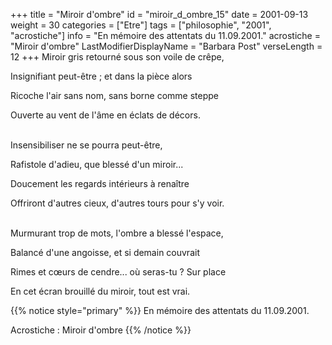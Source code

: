 +++
title = "Miroir d'ombre"
id = "miroir_d_ombre_15"
date = 2001-09-13
weight = 30
categories = ["Etre"]
tags = ["philosophie", "2001", "acrostiche"]
info = "En mémoire des attentats du 11.09.2001."
acrostiche = "Miroir d'ombre"
LastModifierDisplayName = "Barbara Post"
verseLength = 12
+++
Miroir gris retourné sous son voile de crêpe,

Insignifiant peut-être ; et dans la pièce alors

Ricoche l'air sans nom, sans borne comme steppe

Ouverte au vent de l'âme en éclats de décors.

 \
Insensibiliser ne se pourra peut-être,

Rafistole d'adieu, que blessé d'un miroir...

Doucement les regards intérieurs à renaître

Offriront d'autres cieux, d'autres tours pour s'y voir.

 \
Murmurant trop de mots, l'ombre a blessé l'espace,

Balancé d'une angoisse, et si demain couvrait

Rimes et cœurs de cendre... où seras-tu ? Sur place

En cet écran brouillé du miroir, tout est vrai.

{{% notice style="primary" %}}
En mémoire des attentats du 11.09.2001.

Acrostiche : Miroir d'ombre
{{% /notice %}}
